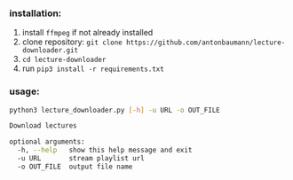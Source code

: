 ### installation:
1. install `ffmpeg` if not already installed
2. clone repository: `git clone https://github.com/antonbaumann/lecture-downloader.git`
3. `cd lecture-downloader`
4. run `pip3 install -r requirements.txt`

### usage:
```bash
python3 lecture_downloader.py [-h] -u URL -o OUT_FILE

Download lectures

optional arguments:
  -h, --help   show this help message and exit
  -u URL       stream playlist url
  -o OUT_FILE  output file name
```

